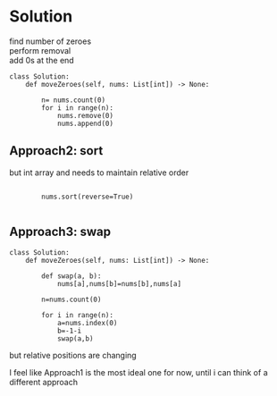 # Solution
find number of zeroes<br>
perform removal<br>
add 0s at the end<br>

```
class Solution:
    def moveZeroes(self, nums: List[int]) -> None:
    
        n= nums.count(0)
        for i in range(n):
            nums.remove(0)
            nums.append(0)
```

## Approach2: sort
but int array and needs to maintain relative order
```

        nums.sort(reverse=True)
        
```


## Approach3: swap
```
class Solution:
    def moveZeroes(self, nums: List[int]) -> None:

        def swap(a, b):
            nums[a],nums[b]=nums[b],nums[a]

        n=nums.count(0)

        for i in range(n):
            a=nums.index(0)
            b=-1-i
            swap(a,b)
```
but relative positions are changing<br>

I feel like Approach1 is the most ideal one for now, until i can think of a different approach
